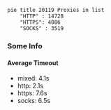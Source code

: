 
```mermaid
pie title 20119 Proxies in list
    "HTTP" : 14728
    "HTTPS": 4086
    "SOCKS" : 3519
```

### Some Info
#### Average Timeout

- mixed: 4.1s
- http: 2.1s
- https: 7.6s
- socks: 6.5s